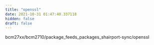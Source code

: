 ```yaml
---
title: "openssl"
date: 2021-10-31 01:47:40.337118
hidden: false
draft: false
---
```


bcm27xx/bcm2710/package_feeds_packages_shairport-sync/openssl

